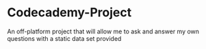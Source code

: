 # Codecademy-Project
An off-platform project that will allow me to ask and answer my own questions with a static data set provided 
